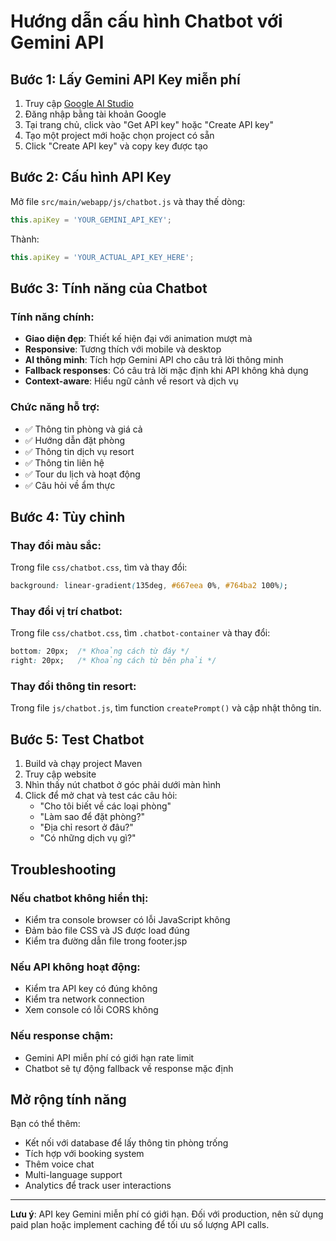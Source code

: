 # Hướng dẫn cấu hình Chatbot với Gemini API

## Bước 1: Lấy Gemini API Key miễn phí

1. Truy cập [Google AI Studio](https://aistudio.google.com/)
2. Đăng nhập bằng tài khoản Google
3. Tại trang chủ, click vào "Get API key" hoặc "Create API key"
4. Tạo một project mới hoặc chọn project có sẵn
5. Click "Create API key" và copy key được tạo

## Bước 2: Cấu hình API Key

Mở file `src/main/webapp/js/chatbot.js` và thay thế dòng:
```javascript
this.apiKey = 'YOUR_GEMINI_API_KEY';
```

Thành:
```javascript
this.apiKey = 'YOUR_ACTUAL_API_KEY_HERE';
```

## Bước 3: Tính năng của Chatbot

### Tính năng chính:
- **Giao diện đẹp**: Thiết kế hiện đại với animation mượt mà
- **Responsive**: Tương thích với mobile và desktop
- **AI thông minh**: Tích hợp Gemini API cho câu trả lời thông minh
- **Fallback responses**: Có câu trả lời mặc định khi API không khả dụng
- **Context-aware**: Hiểu ngữ cảnh về resort và dịch vụ

### Chức năng hỗ trợ:
- ✅ Thông tin phòng và giá cả
- ✅ Hướng dẫn đặt phòng
- ✅ Thông tin dịch vụ resort
- ✅ Thông tin liên hệ
- ✅ Tour du lịch và hoạt động
- ✅ Câu hỏi về ẩm thực

## Bước 4: Tùy chỉnh

### Thay đổi màu sắc:
Trong file `css/chatbot.css`, tìm và thay đổi:
```css
background: linear-gradient(135deg, #667eea 0%, #764ba2 100%);
```

### Thay đổi vị trí chatbot:
Trong file `css/chatbot.css`, tìm `.chatbot-container` và thay đổi:
```css
bottom: 20px;  /* Khoảng cách từ đáy */
right: 20px;   /* Khoảng cách từ bên phải */
```

### Thay đổi thông tin resort:
Trong file `js/chatbot.js`, tìm function `createPrompt()` và cập nhật thông tin.

## Bước 5: Test Chatbot

1. Build và chạy project Maven
2. Truy cập website
3. Nhìn thấy nút chatbot ở góc phải dưới màn hình
4. Click để mở chat và test các câu hỏi:
   - "Cho tôi biết về các loại phòng"
   - "Làm sao để đặt phòng?"
   - "Địa chỉ resort ở đâu?"
   - "Có những dịch vụ gì?"

## Troubleshooting

### Nếu chatbot không hiển thị:
- Kiểm tra console browser có lỗi JavaScript không
- Đảm bảo file CSS và JS được load đúng
- Kiểm tra đường dẫn file trong footer.jsp

### Nếu API không hoạt động:
- Kiểm tra API key có đúng không
- Kiểm tra network connection
- Xem console có lỗi CORS không

### Nếu response chậm:
- Gemini API miễn phí có giới hạn rate limit
- Chatbot sẽ tự động fallback về response mặc định

## Mở rộng tính năng

Bạn có thể thêm:
- Kết nối với database để lấy thông tin phòng trống
- Tích hợp với booking system
- Thêm voice chat
- Multi-language support
- Analytics để track user interactions

---

**Lưu ý**: API key Gemini miễn phí có giới hạn. Đối với production, nên sử dụng paid plan hoặc implement caching để tối ưu số lượng API calls.
